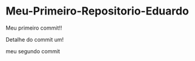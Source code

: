 # Meu-Primeiro-Repositorio-Eduardo
Meu primeiro commit!!



Detalhe do commit um!

meu segundo commit
